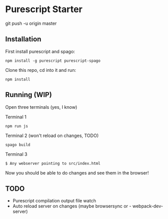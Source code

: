 # Purescript Starter

git push -u origin master

## Installation

First install purescript and spago:

```
npm install -g purescript purescript-spago
```

Clone this repo, cd into it and run:

```
npm install
```

## Running (WIP)

Open three terminals (yes, I know)

Terminal 1
```
npm run js
```

Terminal 2 (won't reload on changes, TODO)
```
spago build
```

Terminal 3
```
$ Any webserver pointing to src/index.html
```

Now you should be able to do changes and see them in the browser!

## TODO

- Purescript compilation output file watch
- Auto reload server on changes (maybe browsersync or - webpack-dev-server)
